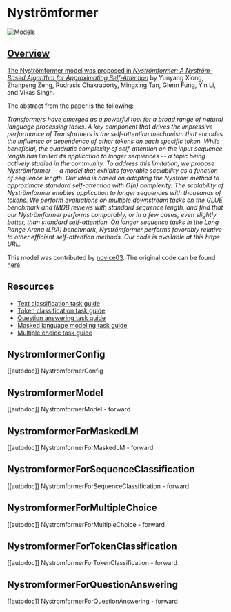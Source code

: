 <!--Copyright 2022 The HuggingFace Team. All rights reserved.

Licensed under the Apache License, Version 2.0 (the "License"); you may not use this file except in compliance with
the License. You may obtain a copy of the License at

http://www.apache.org/licenses/LICENSE-2.0

Unless required by applicable law or agreed to in writing, software distributed under the License is distributed on
an "AS IS" BASIS, WITHOUT WARRANTIES OR CONDITIONS OF ANY KIND, either express or implied. See the License for the
specific language governing permissions and limitations under the License.

⚠️ Note that this file is in Markdown but contain specific syntax for our doc-builder (similar to MDX) that may not be
rendered properly in your Markdown viewer.

-->

# Nyströmformer

<div class="flex flex-wrap space-x-1">
<a href="https://huggingface.co/models?filter=nystromformer">
<img alt="Models" src="https://img.shields.io/badge/All_model_pages-nystromformer-blueviolet">
</div>

## Overview

The Nyströmformer model was proposed in [*Nyströmformer: A Nyström-Based Algorithm for Approximating Self-Attention*](https://arxiv.org/abs/2102.03902) by Yunyang Xiong, Zhanpeng Zeng, Rudrasis Chakraborty, Mingxing Tan, Glenn
Fung, Yin Li, and Vikas Singh.

The abstract from the paper is the following:

*Transformers have emerged as a powerful tool for a broad range of natural language processing tasks. A key component
that drives the impressive performance of Transformers is the self-attention mechanism that encodes the influence or
dependence of other tokens on each specific token. While beneficial, the quadratic complexity of self-attention on the
input sequence length has limited its application to longer sequences -- a topic being actively studied in the
community. To address this limitation, we propose Nyströmformer -- a model that exhibits favorable scalability as a
function of sequence length. Our idea is based on adapting the Nyström method to approximate standard self-attention
with O(n) complexity. The scalability of Nyströmformer enables application to longer sequences with thousands of
tokens. We perform evaluations on multiple downstream tasks on the GLUE benchmark and IMDB reviews with standard
sequence length, and find that our Nyströmformer performs comparably, or in a few cases, even slightly better, than
standard self-attention. On longer sequence tasks in the Long Range Arena (LRA) benchmark, Nyströmformer performs
favorably relative to other efficient self-attention methods. Our code is available at this https URL.*

This model was contributed by [novice03](https://huggingface.co/novice03). The original code can be found [here](https://github.com/mlpen/Nystromformer).

## Resources

- [Text classification task guide](../tasks/sequence_classification)
- [Token classification task guide](../tasks/token_classification)
- [Question answering task guide](../tasks/question_answering)
- [Masked language modeling task guide](../tasks/masked_language_modeling)
- [Multiple choice task guide](../tasks/multiple_choice)

## NystromformerConfig

[[autodoc]] NystromformerConfig

## NystromformerModel

[[autodoc]] NystromformerModel
    - forward

## NystromformerForMaskedLM

[[autodoc]] NystromformerForMaskedLM
    - forward

## NystromformerForSequenceClassification

[[autodoc]] NystromformerForSequenceClassification
    - forward

## NystromformerForMultipleChoice

[[autodoc]] NystromformerForMultipleChoice
    - forward

## NystromformerForTokenClassification

[[autodoc]] NystromformerForTokenClassification
    - forward

## NystromformerForQuestionAnswering

[[autodoc]] NystromformerForQuestionAnswering
    - forward
